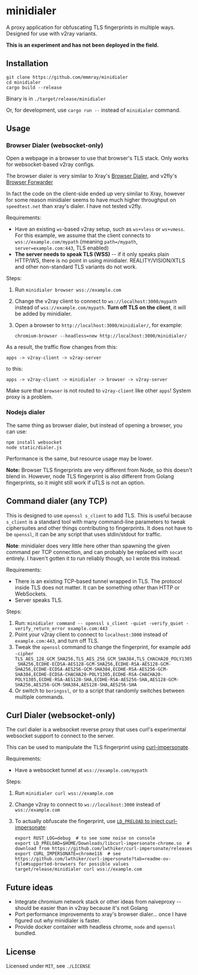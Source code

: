 # minidialer

A proxy application for obfuscating TLS fingerprints in multiple ways. Designed
for use with v2ray variants.

**This is an experiment and has not been deployed in the field.**

## Installation

```
git clone https://github.com/mmmray/minidialer
cd minidialer
cargo build --release
```

Binary is in `./target/release/minidialer`

Or, for development, use `cargo run --` instead of `minidialer` command.

## Usage

### Browser Dialer (websocket-only)

Open a webpage in a browser to use that browser's TLS stack. Only works for
websocket-based v2ray configs.

The browser dialer is very similar to Xray's [Browser Dialer](https://xtls.github.io/en/config/features/browser_dialer.html), and v2fly's [Browser Forwarder](https://www.v2fly.org/en_US/v5/config/service/browser.html)

In fact the code on the client-side ended up very similar to Xray, however for
some reason minidialer seems to have much higher throughput on `speedtest.net`
than xray's dialer. I have not tested v2fly.

Requirements:

* Have an existing `ws`-based v2ray setup, such as `ws+vless` or `ws+vmess`.
  For this example, we assume that the client connects to
  `wss://example.com/mypath` (meaning `path=/mypath`,
  `server=example.com:443`, TLS enabled)
* **The server needs to speak TLS (WSS)** -- if it only speaks plain HTTP/WS,
  there is no point in using minidialer. REALITY/VISION/XTLS and other
  non-standard TLS variants do not work.

Steps:

1. Run `minidialer browser wss://example.com`
2. Change the v2ray client to connect to `ws://localhost:3000/mypath` instead
   of `wss://example.com/mypath`. **Turn off TLS on the client**, it will be
   added by minidialer.
3. Open a browser to `http://localhost:3000/minidialer/`, for example:

   ```
   chromium-browser --headless=new http://localhost:3000/minidialer/
   ```

As a result, the traffic flow changes from this:

```
apps -> v2ray-client -> v2ray-server
```

to this:

```
apps -> v2ray-client -> minidialer -> browser -> v2ray-server
```

Make sure that `browser` is not routed to `v2ray-client` like other `apps`!
System proxy is a problem.

### Nodejs dialer

The same thing as browser dialer, but instead of opening a browser, you can
use:

```
npm install websocket
node static/dialer.js
```

Performance is the same, but resource usage may be lower.

**Note:** Browser TLS fingerprints are very different from Node, so this
doesn't blend in. However, node TLS fingerprint is also different from Golang
fingerprints, so it might still work if uTLS is not an option.

## Command dialer (any TCP)

This is designed to use `openssl s_client` to add TLS. This is useful because
`s_client` is a standard tool with many command-line parameters to tweak
ciphersuites and other things contributing to fingerprints. It does not have to
be `openssl`, it can be any script that uses stdin/stdout for traffic.

**Note**: minidialer does very little here other than spawning the given
command per TCP connection, and can probably be replaced with `socat` entirely.
I haven't gotten it to run reliably though, so I wrote this instead.

Requirements:

* There is an existing TCP-based tunnel wrapped in TLS. The protocol inside TLS
  does not matter. It can be something other than HTTP or WebSockets.
* Server speaks TLS.

Steps:

1. Run: `minidialer command -- openssl s_client -quiet -verify_quiet -verify_return_error example.com:443`
2. Point your v2ray client to connect to `localhost:3000` instead of `example.com:443`, and turn off TLS.
3. Tweak the `openssl` command to change the fingerprint, for example add `-cipher TLS_AES_128_GCM_SHA256,TLS_AES_256_GCM_SHA384,TLS_CHACHA20_POLY1305_SHA256,ECDHE-ECDSA-AES128-GCM-SHA256,ECDHE-RSA-AES128-GCM-SHA256,ECDHE-ECDSA-AES256-GCM-SHA384,ECDHE-RSA-AES256-GCM-SHA384,ECDHE-ECDSA-CHACHA20-POLY1305,ECDHE-RSA-CHACHA20-POLY1305,ECDHE-RSA-AES128-SHA,ECDHE-RSA-AES256-SHA,AES128-GCM-SHA256,AES256-GCM-SHA384,AES128-SHA,AES256-SHA`
4. Or switch to `boringssl`, or to a script that randomly switches between multiple commands.

## Curl Dialer (websocket-only)

The curl dialer is a websocket reverse proxy that uses curl's experimental
websocket support to connect to the server.

This can be used to manipulate the TLS fingerprint using
[curl-impersonate](https://github.com/lwthiker/curl-impersonate).

Requirements:

* Have a websocket tunnel at `wss://example.com/mypath`

Steps:

1. Run `minidialer curl wss://example.com`
2. Change v2ray to connect to `ws://localhost:3000` instead of `wss://example.com`
3. To actually obfuscate the fingerprint, use [`LD_PRELOAD` to inject curl-impersonate](https://github.com/lwthiker/curl-impersonate?tab=readme-ov-file#using-curl_impersonate-env-var):

   ```
   export RUST_LOG=debug  # to see some noise on console
   export LD_PRELOAD=$HOME/Downloads/libcurl-impersonate-chrome.so  # download from https://github.com/lwthiker/curl-impersonate/releases
   export CURL_IMPERSONATE=chrome116  # see https://github.com/lwthiker/curl-impersonate?tab=readme-ov-file#supported-browsers for possible values
   target/release/minidialer curl wss://example.com
   ```

## Future ideas

* Integrate chromium network stack or other ideas from naiveproxy -- should be
  easier than in v2ray because it's not Golang
* Port performance improvements to xray's browser dialer... once I have figured
  out _why_ minidialer is faster.
* Provide docker container with headless chrome, `node` and `openssl` bundled.

## License

Licensed under `MIT`, see `./LICENSE`
